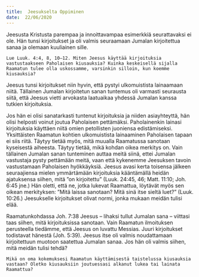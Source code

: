 ```yaml
---
title:  Jeesukselta Oppiminen
date:  22/06/2020
---
```


Jeesusta Kristusta parempaa ja innoittavampaa esimerkkiä seurattavaksi ei ole. Hän tunsi kirjoitukset ja oli valmis seuraamaan Jumalan kirjoitettua sanaa ja olemaan kuuliainen sille.

`Lue Luuk. 4:4, 8, 10–12. Miten Jeesus käyttää kirjoituksia vastustaakseen Paholaisen kiusauksia? Kuinka keskeisellä sijalla Raamatun tulee olla uskossamme, varsinkin silloin, kun koemme kiusauksia?`

Jeesus tunsi kirjoitukset niin hyvin, että pystyi ulkomuistista lainaamaan niitä. Tällainen Jumalan kirjoitetun sanan tuntemus oli varmasti seurausta siitä, että Jeesus vietti arvokasta laatuaikaa yhdessä Jumalan kanssa tutkien kirjoituksia.

Jos hän ei olisi sanatarkasti tuntenut kirjoituksia ja niiden asiayhteyttä, hän olisi helposti voinut joutua Paholaisen pettämäksi. Paholainenkin lainasi kirjoituksia käyttäen niitä ­omien petollisten juoniensa edistämiseksi. Yksittäisten Raamatun kohtien ulkomuistista lainaaminen Paholaisen tapaan ei siis riitä. Täytyy tietää myös, mitä muualla Raamatussa sanotaan kyseisestä aiheesta. Täytyy tietää, mikä kohdan oikea merkitys on. Vain tällainen Jumalan sanan tunteminen auttaa meitä siinä, ettei Jumalan vastustaja pysty pettämään meitä, vaan että kykenemme Jeesuksen tavoin vastustamaan Paholaisen hyökkäyksiä. Jeesus avasi kerta toisensa jälkeen seuraajiensa mielen ymmärtämään kirjoituksia kääntämällä heidän ajatuksensa siihen, mitä ”on kirjoitettu” (Luuk. 24:45, 46; Matt. 11:10; Joh. 6:45 jne.) Hän oletti, että ne, jotka lukevat Raamattua, löytävät myös sen oikean merkityksen: ”Mitä laissa sanotaan? Mitä sinä itse sieltä luet?” (Luuk. 10:26.) Jeesukselle kirjoitukset olivat normi, jonka mukaan meidän tulisi elää.

Raamatunkohdassa Joh. 7:38 Jeesus – lihaksi tullut Jumalan sana – viittasi taas siihen, mitä kirjoituksissa sanotaan. Vain Raamatun ilmoituksen perusteella tiedämme, että Jeesus on luvattu Messias. Juuri kirjoitukset todistavat hänestä (Joh. 5:39). Jeesus itse oli valmis noudattamaan kirjoitettuun muotoon saatettua Jumalan sanaa. Jos hän oli valmis siihen, mitä meidän tulisi tehdä?

`Mikä on oma kokemuksesi Raamatun käyttämisestä taistelussa kiusauksia vastaan? Oletko kiusauksiin joutuessasi alkanut lukea tai lainata Raamattua?`